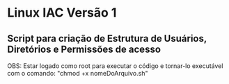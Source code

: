# Linux IAC Versão 1

<h2>Script para criação de Estrutura de Usuários, Diretórios e Permissões de acesso</h2>
<p>OBS: Estar logado como root para executar o código e tornar-lo executável com o comando: "chmod +x nomeDoArquivo.sh"</p>


